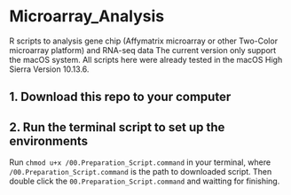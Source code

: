 # Microarray_Analysis
R scripts to analysis gene chip (Affymatrix microarray or other Two-Color microarray platform) and RNA-seq data
The current version only support the macOS system. All scripts here were already tested in the macOS High Sierra Version 10.13.6.
## 1. Download this repo to your computer
## 2. Run the terminal script to set up the environments
Run `chmod u+x /00.Preparation_Script.command` in your terminal, where `/00.Preparation_Script.command` is the path to downloaded script.
Then double click the `00.Preparation_Script.command` and waitting for finishing.
